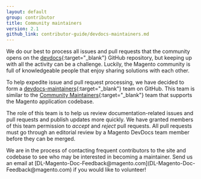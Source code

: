 ```yaml
---
layout: default
group: contributor
title: Community maintainers
version: 2.1
github_link: contributor-guide/devdocs-maintainers.md
---
```


We do our best to process all issues and pull requests that the community opens on the [devdocs](https://github.com/magento/devdocs){:target="_blank"} GitHub repository, but keeping up with all the activity can be a challenge. Luckily, the Magento community is full of knowledgeable people that enjoy sharing solutions with each other.

To help expedite issue and pull request processing, we have decided to form a [devdocs-maintainers](ttps://github.com/orgs/magento/teams/devdocs-maintainers/members){:target="\_blank"} team on GitHub. This team is similar to the [Community Maintainers](https://magento.com/magento-contributors#maintainers){:target="_blank"} team that supports the Magento application codebase.

The role of this team is to help us review documentation-related issues and pull requests and publish updates more quickly. We have granted members of this team permission to _accept_ and _reject_ pull requests. All pull requests must go through an editorial review by a Magento DevDocs team member before they can be merged.

<div class="bs-callout- bs-callout-info" markdown="1">
We are in the process of contacting frequent contributors to the site and codebase to see who may be interested in becoming a maintainer. Send us an email at [DL-Magento-Doc-Feedback@magento.com](DL-Magento-Doc-Feedback@magento.com) if you would like to volunteer!
</div>